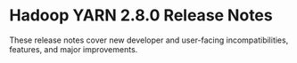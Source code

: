 # Hadoop YARN 2.8.0 Release Notes

These release notes cover new developer and user-facing incompatibilities, features, and major improvements.



